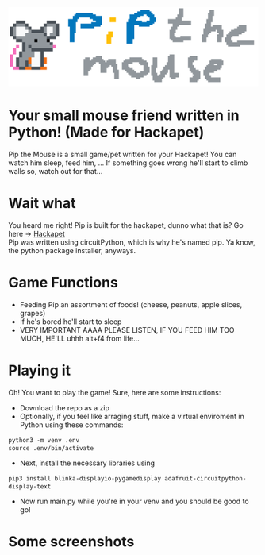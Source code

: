![logo](readme-assets/logoTrimmed.png)
#  Your small mouse friend written in Python! (Made for Hackapet) 
Pip the Mouse is a small game/pet written for your Hackapet! You can watch him sleep, feed him, ... If something goes wrong he'll start to climb walls so, watch out for that...  

# Wait what
You heard me right! Pip is built for the hackapet, dunno what that is? Go here -> [Hackapet](https://hackapet.hackclub.dev/)  
Pip was written using circuitPython, which is why he's named pip. Ya know, the python package installer, anyways.  

# Game Functions
- Feeding Pip an assortment of foods! (cheese, peanuts, apple slices, grapes)
- If he's bored he'll start to sleep
- VERY IMPORTANT AAAA PLEASE LISTEN, IF YOU FEED HIM TOO MUCH, HE'LL uhhh alt+f4 from life...

# Playing it
Oh! You want to play the game! Sure, here are some instructions:
- Download the repo as a zip
- Optionally, if you feel like arraging stuff, make a virtual enviroment in Python using these commands:
```
python3 -m venv .env
source .env/bin/activate
```
- Next, install the necessary libraries using
```
pip3 install blinka-displayio-pygamedisplay adafruit-circuitpython-display-text
```
- Now run main.py while you're in your venv and you should be good to go!

# Some screenshots
